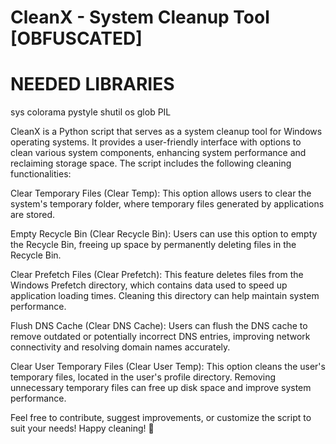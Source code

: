 # CleanX - System Cleanup Tool [OBFUSCATED]

# NEEDED LIBRARIES 
sys
colorama
pystyle
shutil
os
glob
PIL

CleanX is a Python script that serves as a system cleanup tool for Windows operating systems. It provides a user-friendly interface with options to clean various system components, enhancing system performance and reclaiming storage space. The script includes the following cleaning functionalities:

Clear Temporary Files (Clear Temp):
This option allows users to clear the system's temporary folder, where temporary files generated by applications are stored.

Empty Recycle Bin (Clear Recycle Bin):
Users can use this option to empty the Recycle Bin, freeing up space by permanently deleting files in the Recycle Bin.

Clear Prefetch Files (Clear Prefetch):
This feature deletes files from the Windows Prefetch directory, which contains data used to speed up application loading times. Cleaning this directory can help maintain system performance.

Flush DNS Cache (Clear DNS Cache):
Users can flush the DNS cache to remove outdated or potentially incorrect DNS entries, improving network connectivity and resolving domain names accurately.

Clear User Temporary Files (Clear User Temp):
This option cleans the user's temporary files, located in the user's profile directory. Removing unnecessary temporary files can free up disk space and improve system performance.

Feel free to contribute, suggest improvements, or customize the script to suit your needs! Happy cleaning! 🚀
